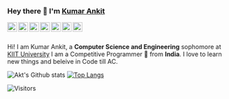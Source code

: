 ### Hey there 👋 I'm <a href="https://github.com/Masters-Akt">Kumar Ankit </a>

<a href="https://www.linkedin.com/in/kumar-ankit-830512195/">
  <img align="left" alt="Akt's LinkdeIN" width="22px" src="https://cdn.jsdelivr.net/npm/simple-icons@v3/icons/linkedin.svg" />
</a>
<a href="https://www.instagram.com/masters_akt/?hl=en">
  <img align="left" alt="Akt's Instagram" width="22px" height="22px" src="https://cdn.jsdelivr.net/npm/simple-icons@v3/icons/instagram.svg" />
</a>
<a href="https://github.com/Masters-Akt">
  <img align="left" alt="Akt's GitHub" width="22px" height="22px" src="https://cdn.jsdelivr.net/npm/simple-icons@v3/icons/github.svg" />
</a>
<a href="https://codeforces.com/profile/Masters_Akt">
  <img align="left" alt="Akt's Codeforces" width="22px" src="https://cdn.jsdelivr.net/npm/simple-icons@v3/icons/codeforces.svg" />
</a>
<a href="https://leetcode.com/kumarankit/">
  <img align="left" alt="Akt's Leetcode" width="22px" src="https://cdn.jsdelivr.net/npm/simple-icons@v3/icons/leetcode.svg" />
</a>
<a href="https://www.codechef.com/users/kumarankit01">
  <img align="left" alt="Akt's Codechef" width="22px" src="https://cdn.jsdelivr.net/npm/simple-icons@v3/icons/codechef.svg" />
</a>
<a href="https://www.hackerearth.com/@masters_akt">
  <img align="left" alt="Akt's Hackerearth" width="22px" src="https://cdn.jsdelivr.net/npm/simple-icons@v3/icons/hackerearth.svg" />
</a>
<br />
<br />

Hi! I am Kumar Ankit, a **Computer Science and Engineering** sophomore at <a href ="http://kiit.ac.in/">KIIT University</a>
I am a Competitive Programmer 🚀 from **India**. I love to learn new things and beleive in Code till AC.

![Akt's Github stats](https://github-readme-stats.vercel.app/api?username=Masters-Akt&show_icons=true&hide_border=true&count_private=true&theme=tokyonight) [![Top Langs](https://github-readme-stats.vercel.app/api/top-langs/?username=Masters-Akt&theme=tokyonight)](https://github.com/Masters-Akt/github-readme-stats)


![Visitors](https://visitor-badge.glitch.me/badge?page_id=Masters-Akt.Masters-Akt)
<!--
**Masters-Akt/Masters-Akt** is a ✨ _special_ ✨ repository because its `README.md` (this file) appears on your GitHub profile.

Here are some ideas to get you started:

- 🔭 I’m currently working on ...
- 🌱 I’m currently learning ...
- 👯 I’m looking to collaborate on ...
- 🤔 I’m looking for help with ...
- 💬 Ask me about ...
- 📫 How to reach me: ...
- 😄 Pronouns: ...
- ⚡ Fun fact: ...
-->
